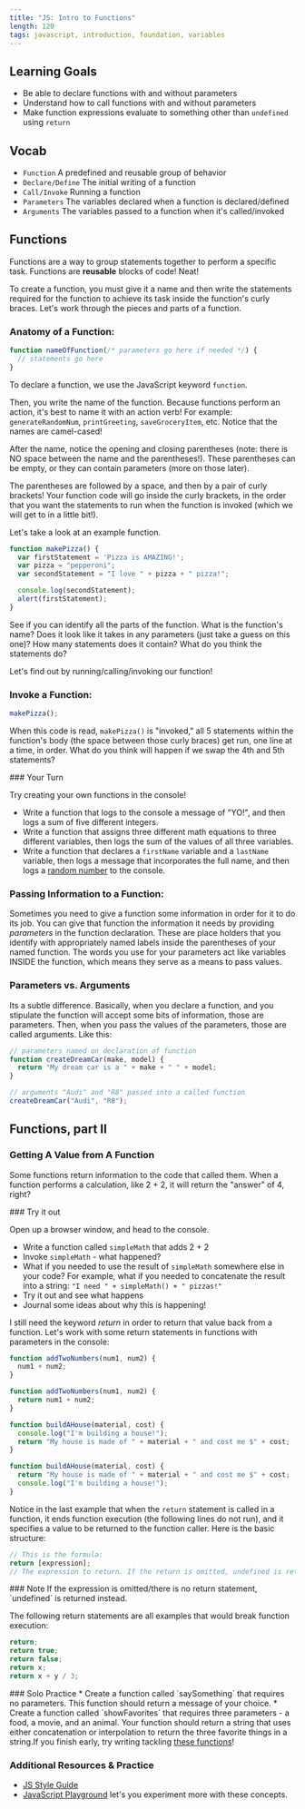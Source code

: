 ```yaml
---
title: "JS: Intro to Functions"
length: 120
tags: javascript, introduction, foundation, variables
---
```


## Learning Goals

* Be able to declare functions with and without parameters
* Understand how to call functions with and without parameters
* Make function expressions evaluate to something other than `undefined` using `return`

## Vocab

- `Function` A predefined and reusable group of behavior
- `Declare/Define` The initial writing of a function
- `Call/Invoke` Running a function
- `Parameters` The variables declared when a function is declared/defined
- `Arguments` The variables passed to a function when it's called/invoked

## Functions

Functions are a way to group statements together to perform a specific task. Functions are **reusable** blocks of code! Neat!

To create a function, you must give it a name and then write the statements required for the function to achieve its task inside the function's curly braces. Let's work through the pieces and parts of a function.

### Anatomy of a Function:

```javascript
function nameOfFunction(/* parameters go here if needed */) {
  // statements go here
}
```

To declare a function, we use the JavaScript keyword `function`.

Then, you write the name of the function. Because functions perform an action, it's best to name it with an action verb! For example: `generateRandomNum`, `printGreeting`, `saveGroceryItem`, etc. Notice that the names are camel-cased!

After the name, notice the opening and closing parentheses (note: there is NO space between the name and the parentheses!). These parentheses can be empty, or they can contain parameters (more on those later).

The parentheses are followed by a space, and then by a pair of curly brackets! Your function code will go inside the curly brackets, in the order that you want the statements to run when the function is invoked (which we will get to in a little bit!).

Let's take a look at an example function.

```javascript
function makePizza() {
  var firstStatement = 'Pizza is AMAZING!';
  var pizza = "pepperoni";
  var secondStatement = "I love " + pizza + " pizza!";

  console.log(secondStatement);
  alert(firstStatement);
}
```

See if you can identify all the parts of the function. What is the function's name? Does it look like it takes in any parameters (just take a guess on this one)? How many statements does it contain? What do you think the statements do?

Let's find out by running/calling/invoking our function!

### Invoke a Function:
```javascript
makePizza();
```

When this code is read, `makePizza()` is "invoked," all 5 statements within the function's body (the space between those curly braces) get run, one line at a time, in order.  What do you think will happen if we swap the 4th and 5th statements?

<section class="call-to-action">
### Your Turn

Try creating your own functions in the console!

* Write a function that logs to the console a message of "YO!", and then logs a sum of five different integers.
* Write a function that assigns three different math equations to three different variables, then logs the sum of the values of all three variables.
* Write a function that declares a `firstName` variable and a `lastName` variable, then logs a message that incorporates the full name, and then logs a [random number](https://developer.mozilla.org/en-US/docs/Web/JavaScript/Reference/Global_Objects/Math/random) to the console.
</section>

### Passing Information to a Function:
Sometimes you need to give a function some information in order for it to do its job. You can give that function the information it needs by providing _parameters_ in the function declaration. These are place holders that you identify with appropriately named labels inside the parentheses of your named function. The words you use for your parameters act like variables INSIDE the function, which means they serve as a means to pass values.

### Parameters vs. Arguments
Its a subtle difference. Basically, when you declare a function, and you stipulate the function will accept some bits of information, those are parameters. Then, when you pass the values of the parameters, those are called arguments. Like this:

```javascript
// parameters named on declaration of function
function createDreamCar(make, model) {
  return "My dream car is a " + make + " " + model;
}

// arguments "Audi" and "R8" passed into a called function
createDreamCar("Audi", "R8");
```

## Functions, part II

### Getting A Value from A Function

Some functions return information to the code that called them. When a function performs a calculation, like 2 + 2, it will return the "answer" of 4, right?

<section class="call-to-action">
### Try it out

Open up a browser window, and head to the console.
* Write a function called `simpleMath` that adds 2 + 2
* Invoke `simpleMath` - what happened?
* What if you needed to use the result of `simpleMath` somewhere else in your code? For example, what if you needed to concatenate the result into a string: `"I need " + simpleMath() + " pizzas!"`
* Try it out and see what happens
* Journal some ideas about why this is happening!

</section>

I still need the keyword _return_ in order to return that value back from a function. Let's work with some return statements in functions with parameters in the console:

```javascript
function addTwoNumbers(num1, num2) {
  num1 + num2;
}

function addTwoNumbers(num1, num2) {
  return num1 + num2;
}

function buildAHouse(material, cost) {
  console.log("I'm building a house!");
  return "My house is made of " + material + " and cost me $" + cost;
}

function buildAHouse(material, cost) {
  return "My house is made of " + material + " and cost me $" + cost;
  console.log("I'm building a house!");
}
```

Notice in the last example that when the `return` statement is called in a function, it ends function execution (the following lines do not run), and it specifies a value to be returned to the function caller. Here is the basic structure:

```javascript
// This is the formula:
return [expression];
// The expression to return. If the return is omitted, undefined is returned instead. The [] are meant to show that the expression is dynamic.
```
<section class="note">
### Note
If the expression is omitted/there is no return statement, `undefined` is returned instead.
</section>

The following return statements are all examples that would break function execution:

```javascript
return;
return true;
return false;
return x;
return x + y / 3;
```

<section class="call-to-action">
### Solo Practice
* Create a function called `saySomething` that requires no parameters. This function should return a message of your choice.
* Create a function called `showFavorites` that requires three parameters - a food, a movie, and an animal. Your function should return a string that uses either concatenation or interpolation to return the three favorite things in a string.</
* Create a function called `calculateAge` that takes a single parameter - a year. Your function should return the difference in years from the birth year from our current year, 2019.

If you finish early, try writing tackling [these functions](https://www.teaching-materials.org/javascript/exercises/functions)!
</section>

### Additional Resources & Practice

* [JS Style Guide](https://github.com/turingschool-examples/javascript)
* [JavaScript Playground](http://frontend.turing.io/lessons/module-1/javascript-playground.html) let's you experiment more with these concepts.

